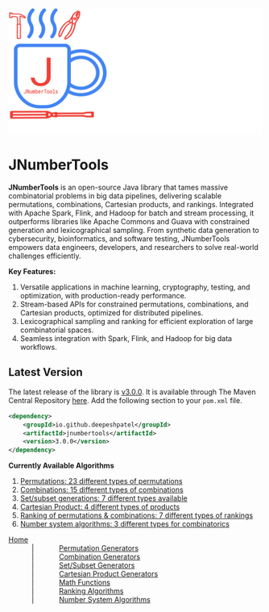 ![JNumberTools](resources/JNumberTools_1280x640.png)

# JNumberTools
**JNumberTools** is an open-source Java library that tames massive combinatorial problems in big data pipelines, delivering scalable permutations, combinations, Cartesian products, and rankings. Integrated with Apache Spark, Flink, and Hadoop for batch and stream processing, it outperforms libraries like Apache Commons and Guava with constrained generation and lexicographical sampling. From synthetic data generation to cybersecurity, bioinformatics, and software testing, JNumberTools empowers data engineers, developers, and researchers to solve real-world challenges efficiently.

**Key Features:**

1. Versatile applications in machine learning, cryptography, testing, and optimization, with production-ready performance.
2. Stream-based APIs for constrained permutations, combinations, and Cartesian products, optimized for distributed pipelines.
3. Lexicographical sampling and ranking for efficient exploration of large combinatorial spaces.
4. Seamless integration with Spark, Flink, and Hadoop for big data workflows.

## Latest Version
The latest release of the library is [v3.0.0](https://github.com/deepeshpatel/jnumbertools/releases/tag/v3.0.0).
It is available through The Maven Central Repository [here](https://central.sonatype.com/search?q=jnumbertools&smo=true).
Add the following section to your `pom.xml` file.

```xml
<dependency>
    <groupId>io.github.deepeshpatel</groupId>
    <artifactId>jnumbertools</artifactId>
    <version>3.0.0</version>
</dependency>
```

**Currently Available Algorithms**

1. [Permutations: 23 different types of permutations](docs/permutations/README.md)
2. [Combinations: 15 different types of combinations](docs/combinations/README.md)
3. [Set/subset generations: 7 different types available](docs/sets/sets.md)
4. [Cartesian Product: 4 different types of products](docs/products/README.md)
5. [Ranking of permutations & combinations: 7 different types of rankings](docs/ranking/README.md)
6. [Number system algorithms: 3 different types for combinatorics](docs/numbersystem/README.md)

[Home](../../README.md)  
    |    
[Permutation Generators](../permutations/README.md)  
    |    
[Combination Generators](../combinations/README.md)  
    |    
[Set/Subset Generators](../sets/sets.md)  
    |    
[Cartesian Product Generators](../products/README.md)  
    |    
[Math Functions](../calculator/README.md)  
    |    
[Ranking Algorithms](../ranking/README.md)  
    |    
[Number System Algorithms](../numbersystem/README.md)